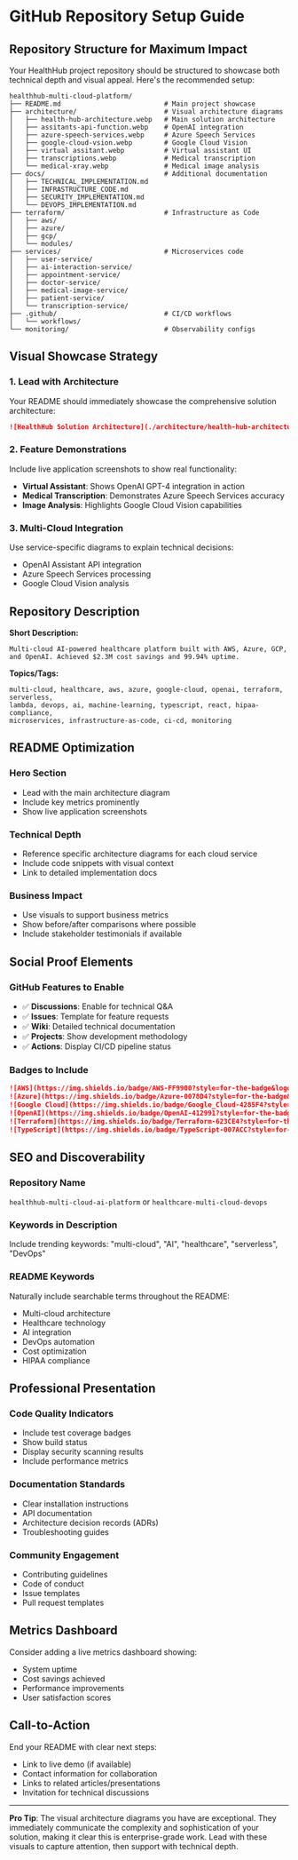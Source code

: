 # GitHub Repository Setup Guide

## Repository Structure for Maximum Impact

Your HealthHub project repository should be structured to showcase both technical depth and visual appeal. Here's the recommended setup:

```
healthhub-multi-cloud-platform/
├── README.md                          # Main project showcase
├── architecture/                      # Visual architecture diagrams
│   ├── health-hub-architecture.webp   # Main solution architecture
│   ├── assitants-api-function.webp    # OpenAI integration
│   ├── azure-speech-services.webp     # Azure Speech Services
│   ├── google-cloud-vsion.webp        # Google Cloud Vision
│   ├── virtual assitant.webp          # Virtual assistant UI
│   ├── transcriptions.webp            # Medical transcription
│   └── medical-xray.webp              # Medical image analysis
├── docs/                              # Additional documentation
│   ├── TECHNICAL_IMPLEMENTATION.md
│   ├── INFRASTRUCTURE_CODE.md
│   ├── SECURITY_IMPLEMENTATION.md
│   └── DEVOPS_IMPLEMENTATION.md
├── terraform/                         # Infrastructure as Code
│   ├── aws/
│   ├── azure/
│   ├── gcp/
│   └── modules/
├── services/                          # Microservices code
│   ├── user-service/
│   ├── ai-interaction-service/
│   ├── appointment-service/
│   ├── doctor-service/
│   ├── medical-image-service/
│   ├── patient-service/
│   └── transcription-service/
├── .github/                           # CI/CD workflows
│   └── workflows/
└── monitoring/                        # Observability configs
```

## Visual Showcase Strategy

### 1. Lead with Architecture
Your README should immediately showcase the comprehensive solution architecture:

```markdown
![HealthHub Solution Architecture](./architecture/health-hub-architecture.webp)
```

### 2. Feature Demonstrations
Include live application screenshots to show real functionality:

- **Virtual Assistant**: Shows OpenAI GPT-4 integration in action
- **Medical Transcription**: Demonstrates Azure Speech Services accuracy
- **Image Analysis**: Highlights Google Cloud Vision capabilities

### 3. Multi-Cloud Integration
Use service-specific diagrams to explain technical decisions:

- OpenAI Assistant API integration
- Azure Speech Services processing
- Google Cloud Vision analysis

## Repository Description

**Short Description:**
```
Multi-cloud AI-powered healthcare platform built with AWS, Azure, GCP, and OpenAI. Achieved $2.3M cost savings and 99.94% uptime.
```

**Topics/Tags:**
```
multi-cloud, healthcare, aws, azure, google-cloud, openai, terraform, serverless, 
lambda, devops, ai, machine-learning, typescript, react, hipaa-compliance, 
microservices, infrastructure-as-code, ci-cd, monitoring
```

## README Optimization

### Hero Section
- Lead with the main architecture diagram
- Include key metrics prominently
- Show live application screenshots

### Technical Depth
- Reference specific architecture diagrams for each cloud service
- Include code snippets with visual context
- Link to detailed implementation docs

### Business Impact
- Use visuals to support business metrics
- Show before/after comparisons where possible
- Include stakeholder testimonials if available

## Social Proof Elements

### GitHub Features to Enable
- ✅ **Discussions**: Enable for technical Q&A
- ✅ **Issues**: Template for feature requests
- ✅ **Wiki**: Detailed technical documentation
- ✅ **Projects**: Show development methodology
- ✅ **Actions**: Display CI/CD pipeline status

### Badges to Include
```markdown
![AWS](https://img.shields.io/badge/AWS-FF9900?style=for-the-badge&logo=amazon-aws&logoColor=white)
![Azure](https://img.shields.io/badge/Azure-0078D4?style=for-the-badge&logo=microsoft-azure&logoColor=white)
![Google Cloud](https://img.shields.io/badge/Google_Cloud-4285F4?style=for-the-badge&logo=google-cloud&logoColor=white)
![OpenAI](https://img.shields.io/badge/OpenAI-412991?style=for-the-badge&logo=openai&logoColor=white)
![Terraform](https://img.shields.io/badge/Terraform-623CE4?style=for-the-badge&logo=terraform&logoColor=white)
![TypeScript](https://img.shields.io/badge/TypeScript-007ACC?style=for-the-badge&logo=typescript&logoColor=white)
```

## SEO and Discoverability

### Repository Name
`healthhub-multi-cloud-ai-platform` or `healthcare-multi-cloud-devops`

### Keywords in Description
Include trending keywords: "multi-cloud", "AI", "healthcare", "serverless", "DevOps"

### README Keywords
Naturally include searchable terms throughout the README:
- Multi-cloud architecture
- Healthcare technology
- AI integration
- DevOps automation
- Cost optimization
- HIPAA compliance

## Professional Presentation

### Code Quality Indicators
- Include test coverage badges
- Show build status
- Display security scanning results
- Include performance metrics

### Documentation Standards
- Clear installation instructions
- API documentation
- Architecture decision records (ADRs)
- Troubleshooting guides

### Community Engagement
- Contributing guidelines
- Code of conduct
- Issue templates
- Pull request templates

## Metrics Dashboard

Consider adding a live metrics dashboard showing:
- System uptime
- Cost savings achieved
- Performance improvements
- User satisfaction scores

## Call-to-Action

End your README with clear next steps:
- Link to live demo (if available)
- Contact information for collaboration
- Links to related articles/presentations
- Invitation for technical discussions

---

**Pro Tip**: The visual architecture diagrams you have are exceptional. They immediately communicate the complexity and sophistication of your solution, making it clear this is enterprise-grade work. Lead with these visuals to capture attention, then support with technical depth.
